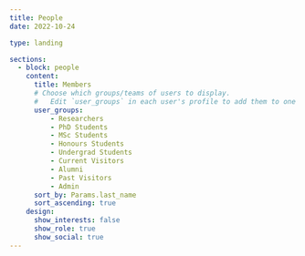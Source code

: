 ```yaml
---
title: People
date: 2022-10-24

type: landing

sections:
  - block: people
    content:
      title: Members
      # Choose which groups/teams of users to display.
      #   Edit `user_groups` in each user's profile to add them to one or more of these groups.
      user_groups:
          - Researchers
          - PhD Students
          - MSc Students
          - Honours Students
          - Undergrad Students
          - Current Visitors
          - Alumni
          - Past Visitors
          - Admin
      sort_by: Params.last_name
      sort_ascending: true
    design:
      show_interests: false
      show_role: true
      show_social: true
---
```

